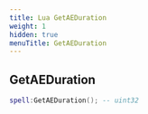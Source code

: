 ```yaml
---
title: Lua GetAEDuration
weight: 1
hidden: true
menuTitle: GetAEDuration
---
```

## GetAEDuration
```lua
spell:GetAEDuration(); -- uint32
```